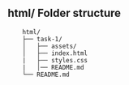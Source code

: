 ## html/ Folder structure
``` folder structure
    html/
    ├── task-1/
    │   ├── assets/         
    │   ├── index.html     
    |   ├── styles.css         
    |   │── README.md      
    └── README.md      
```    
